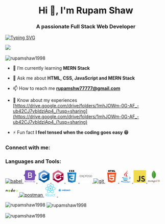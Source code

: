 <h1 align="center">Hi 👋, I'm Rupam Shaw</h1>
<h3 align="center">A passionate Full Stack Web Developer</h3>

[![Typing SVG](http://readme-typing-svg.herokuapp.com?color=96CD4B&center=true&lines=Welcome+to+my+GitHub!+%F0%9F%98%8A)](https://git.io/typing-svg)

<img src="https://media.giphy.com/media/RbDKaczqWovIugyJmW/giphy.gif" />

<p align="left"> <img src="https://komarev.com/ghpvc/?username=rupamshaw1998&label=Profile%20views&color=0e75b6&style=flat" alt="rupamshaw1998" /> </p>

- 🌱 I’m currently learning **MERN Stack**

- 💬 Ask me about **HTML, CSS, JavaScript and MERN Stack**

- 📫 How to reach me **rupamshw77777@gmail.com**

- 📄 Know about my experiences [https://drive.google.com/drive/folders/1mhJOWm-0G-AF_-ub42CJ7vbIdziAp4_i?usp=sharing](https://drive.google.com/drive/folders/1mhJOWm-0G-AF_-ub42CJ7vbIdziAp4_i?usp=sharing)

- ⚡ Fun fact **I feel tensed when the coding goes easy 😆**

<h3 align="left">Connect with me:</h3>
<p align="left">
</p>

<h3 align="left">Languages and Tools:</h3>
<p align="left"> <a href="https://babeljs.io/" target="_blank" rel="noreferrer"> <img src="https://www.vectorlogo.zone/logos/babeljs/babeljs-icon.svg" alt="babel" width="40" height="40"/> </a> <a href="https://getbootstrap.com" target="_blank" rel="noreferrer"> <img src="https://raw.githubusercontent.com/devicons/devicon/master/icons/bootstrap/bootstrap-plain-wordmark.svg" alt="bootstrap" width="40" height="40"/> </a> <a href="https://www.cprogramming.com/" target="_blank" rel="noreferrer"> <img src="https://raw.githubusercontent.com/devicons/devicon/master/icons/c/c-original.svg" alt="c" width="40" height="40"/> </a> <a href="https://www.w3schools.com/cpp/" target="_blank" rel="noreferrer"> <img src="https://raw.githubusercontent.com/devicons/devicon/master/icons/cplusplus/cplusplus-original.svg" alt="cplusplus" width="40" height="40"/> </a> <a href="https://www.w3schools.com/css/" target="_blank" rel="noreferrer"> <img src="https://raw.githubusercontent.com/devicons/devicon/master/icons/css3/css3-original-wordmark.svg" alt="css3" width="40" height="40"/> </a> <a href="https://expressjs.com" target="_blank" rel="noreferrer"> <img src="https://raw.githubusercontent.com/devicons/devicon/master/icons/express/express-original-wordmark.svg" alt="express" width="40" height="40"/> </a> <a href="https://git-scm.com/" target="_blank" rel="noreferrer"> <img src="https://www.vectorlogo.zone/logos/git-scm/git-scm-icon.svg" alt="git" width="40" height="40"/> </a> <a href="https://www.w3.org/html/" target="_blank" rel="noreferrer"> <img src="https://raw.githubusercontent.com/devicons/devicon/master/icons/html5/html5-original-wordmark.svg" alt="html5" width="40" height="40"/> </a> <a href="https://www.java.com" target="_blank" rel="noreferrer"> <img src="https://raw.githubusercontent.com/devicons/devicon/master/icons/java/java-original.svg" alt="java" width="40" height="40"/> </a> <a href="https://developer.mozilla.org/en-US/docs/Web/JavaScript" target="_blank" rel="noreferrer"> <img src="https://raw.githubusercontent.com/devicons/devicon/master/icons/javascript/javascript-original.svg" alt="javascript" width="40" height="40"/> </a> <a href="https://www.mongodb.com/" target="_blank" rel="noreferrer"> <img src="https://raw.githubusercontent.com/devicons/devicon/master/icons/mongodb/mongodb-original-wordmark.svg" alt="mongodb" width="40" height="40"/> </a> <a href="https://nodejs.org" target="_blank" rel="noreferrer"> <img src="https://raw.githubusercontent.com/devicons/devicon/master/icons/nodejs/nodejs-original-wordmark.svg" alt="nodejs" width="40" height="40"/> </a> <a href="https://postman.com" target="_blank" rel="noreferrer"> <img src="https://www.vectorlogo.zone/logos/getpostman/getpostman-icon.svg" alt="postman" width="40" height="40"/> </a> <a href="https://reactjs.org/" target="_blank" rel="noreferrer"> <img src="https://raw.githubusercontent.com/devicons/devicon/master/icons/react/react-original-wordmark.svg" alt="react" width="40" height="40"/> </a> <a href="https://webpack.js.org" target="_blank" rel="noreferrer"> <img src="https://raw.githubusercontent.com/devicons/devicon/d00d0969292a6569d45b06d3f350f463a0107b0d/icons/webpack/webpack-original-wordmark.svg" alt="webpack" width="40" height="40"/> </a> </p>

<p><img align="left" src="https://github-readme-stats.vercel.app/api/top-langs?username=rupamshaw1998&show_icons=true&locale=en&layout=compact" alt="rupamshaw1998" /></p>

<p>&nbsp;<img align="center" src="https://github-readme-stats.vercel.app/api?username=rupamshaw1998&show_icons=true&locale=en" alt="rupamshaw1998" /></p>

<p><img align="center" src="https://github-readme-streak-stats.herokuapp.com/?user=rupamshaw1998&" alt="rupamshaw1998" /></p>
